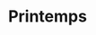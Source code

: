 ---
title: "Printemps"
url: /marseille/printemps-boulevard-jacques-saade-quai-du-lazaret/
shop: grand magasin
---